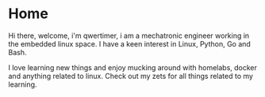 # Home

Hi there, welcome, i'm qwertimer, i am a
mechatronic engineer working in the embedded linux space. I have a
keen interest in Linux, Python, Go and Bash. 

I love learning new things and enjoy mucking around with homelabs, docker and anything related to linux. Check out my zets for all things related to my learning.



